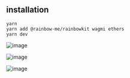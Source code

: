 ## installation 
   
   ```yarn```   
```yarn add @rainbow-me/rainbowkit wagmi ethers```   
```yarn dev``` 

![image](https://user-images.githubusercontent.com/57165451/195413989-f25adff1-a04a-432d-83e4-c8af0b7b7f34.png)

![image](https://user-images.githubusercontent.com/57165451/194942732-dbe728ca-6503-4748-ab00-9c8003dbb19a.png)

![image](https://user-images.githubusercontent.com/57165451/194942718-75f38b37-5eb1-41a5-aeb7-6054c53310a7.png)
